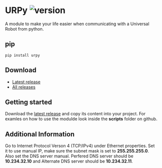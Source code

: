 # URPy ![version](https://img.shields.io/badge/version-1.0.0-blue.svg)
A module to make your life easier when communicating with a Universal Robot from python.

## pip
```pip install urpy```

## Download
- [Latest release](https://github.com/JonasAlmaas/urpy/releases/latest)
- [All releases](https://github.com/JonasAlmaas/urpy/releases)

## Getting started
Download the [latest release](https://github.com/JonasAlmaas/prop-combine-tools/releases/latest) and copy its content into your project. For examles on how to use the modulde look inside the <strong>scripts</strong> folder on github.

## Additional Information
Go to Internet Protocol Verson 4 (TCP/IPv4) under Ethernet properties. Set it to use manual IP, make sure the subnet mask is set to <strong>255.255.255.0</strong>. Also set the DNS server manual. Perfered DNS server should be <strong>10.234.32.10</strong> and Alternate DNS server should be <strong>10.234.32.11</strong>.
